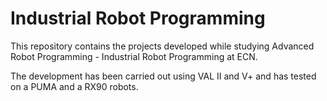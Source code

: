 # Industrial Robot Programming

This repository contains the projects developed while studying Advanced Robot Programming - Industrial Robot Programming at ECN.

The development has been carried out using VAL II and V+ and has tested on a PUMA and a RX90 robots.
